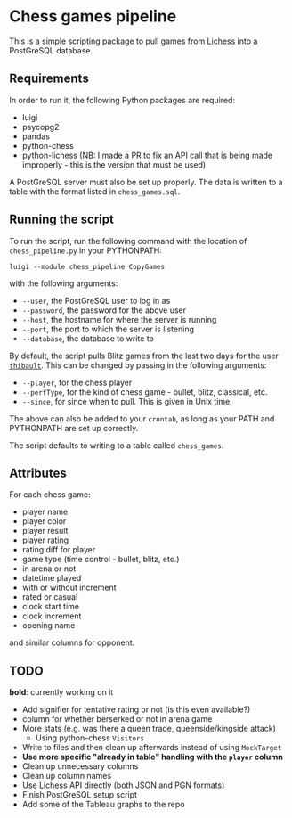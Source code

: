 # Chess games pipeline

This is a simple scripting package to pull games from [Lichess](http://lichess.org) into a PostGreSQL database.

## Requirements

In order to run it, the following Python packages are required:

- luigi
- psycopg2
- pandas
- python-chess
- python-lichess (NB: I made a PR to fix an API call that is being made improperly - this is the version that must be used)

A PostGreSQL server must also be set up properly. The data is written to a table with the format listed in `chess_games.sql`.

## Running the script

To run the script, run the following command with the location of `chess_pipeline.py` in your PYTHONPATH:

`luigi --module chess_pipeline CopyGames`

with the following arguments:

- `--user`, the PostGreSQL user to log in as
- `--password`, the password for the above user
- `--host`, the hostname for where the server is running
- `--port`, the port to which the server is listening
- `--database`, the database to write to

By default, the script pulls Blitz games from the last two days for the user [`thibault`](http://lichess.org/@/thibault). This can be changed by passing in the following arguments:

- `--player`, for the chess player
- `--perfType`, for the kind of chess game - bullet, blitz, classical, etc.
- `--since`, for since when to pull. This is given in Unix time.

The above can also be added to your `crontab`, as long as your PATH and PYTHONPATH are set up correctly.

The script defaults to writing to a table called `chess_games`.

## Attributes

For each chess game:
  - player name
  - player color
  - player result
  - player rating
  - rating diff for player
  - game type (time control - bullet, blitz, etc.)
  - in arena or not
  - datetime played
  - with or without increment
  - rated or casual
  - clock start time
  - clock increment
  - opening name

and similar columns for opponent.

## TODO

**bold**: currently working on it

- Add signifier for tentative rating or not (is this even available?)
- column for whether berserked or not in arena game
- More stats (e.g. was there a queen trade, queenside/kingside attack)
  - Using python-chess `Visitors`
- Write to files and then clean up afterwards instead of using `MockTarget`
- **Use more specific "already in table" handling with the `player` column**
- Clean up unnecessary columns
- Clean up column names
- Use Lichess API directly (both JSON and PGN formats)
- Finish PostGreSQL setup script
- Add some of the Tableau graphs to the repo
